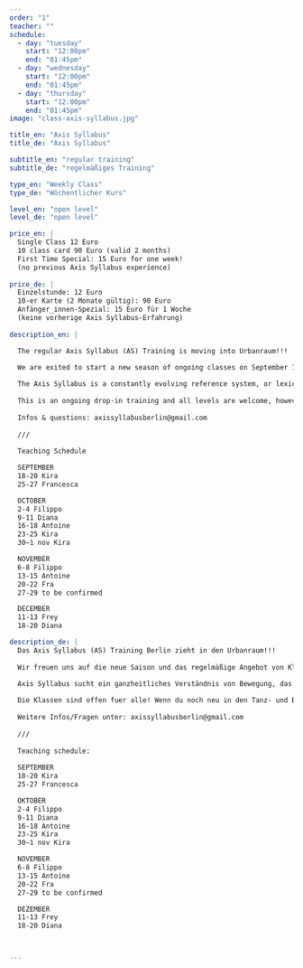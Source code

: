 ```yaml
---
order: "1"
teacher: ""
schedule:
  - day: "tuesday"
    start: "12:00pm"
    end: "01:45pm"
  - day: "wednesday"
    start: "12:00pm"
    end: "01:45pm"
  - day: "thursday"
    start: "12:00pm"
    end: "01:45pm"
image: "class-axis-syllabus.jpg"

title_en: "Axis Syllabus"
title_de: "Axis Syllabus"

subtitle_en: "regular training"
subtitle_de: "regelmäßiges Training"

type_en: "Weekly Class"
type_de: "Wöchentlicher Kurs"

level_en: "open level"
level_de: "open level"

price_en: |
  Single Class 12 Euro    
  10 class card 90 Euro (valid 2 months)  
  First Time Special: 15 Euro for one week!  
  (no previous Axis Syllabus experience)  
  
price_de: |
  Einzelstunde: 12 Euro  
  10-er Karte (2 Monate gültig): 90 Euro  
  Anfänger_innen-Spezial: 15 Euro für 1 Woche  
  (keine vorherige Axis Syllabus-Erfahrung)
  
description_en: |

  The regular Axis Syllabus (AS) Training is moving into Urbanraum!!!  
  
  We are exited to start a new season of ongoing classes on September 18th, taught by an international teachers team that share the AS as their common lense to investigate and transmit dance and movement. In addition each teacher brings a diverse backround which allows to enter shared information from different viewpoints and offers various movement emphasis. This provides a continuous and connective yet dynamic training approach.

  The Axis Syllabus is a constantly evolving reference system, or lexicon for the organization and cross-correlation of empirical and scientific findings from the study of human movement. This includes anatomical details, physics, practical applications, research, analysis and transmission. An Axis Syllabus class aims to create a collaborative learning environment and effective space for personal research.  
  
  This is an ongoing drop-in training and all levels are welcome, however if you are a beginner in dance and movement we recommend to be able to commit to a longer period. 
  
  Infos & questions: axissyllabusberlin@gmail.com  
  
  ///  
  
  Teaching Schedule  

  SEPTEMBER  
  18-20 Kira  
  25-27 Francesca  

  OCTOBER  
  2-4 Filippo  
  9-11 Diana  
  16-18 Antoine  
  23-25 Kira  
  30–1 nov Kira  

  NOVEMBER  
  6-8 Filippo  
  13-15 Antoine  
  20-22 Fra  
  27-29 to be confirmed  

  DECEMBER  
  11-13 Frey  
  18-20 Diana  

description_de: |
  Das Axis Syllabus (AS) Training Berlin zieht in den Urbanraum!!!  
  
  Wir freuen uns auf die neue Saison und das regelmäßige Angebot von Klassen, die am 18.September starten. Das internationale Team der Kursleiter_innen verbindet AS als gemeinsamer Ansatz zur Bewegungs-, Tanz- und Trainingsforschung und die jahrelange Zusammenarbeit. Zusätzlich bringt jede_r einen vielfältigen Hintergrund und beleuchtet das Tanztraining von verschiedenen Seiten bzw. bietet verschiedene Bewegungsschwerpunkte was für einen abwechslungsreichen aber in sich aufbauenden Trainingsansatz sorgt.  

  Axis Syllabus sucht ein ganzheitliches Verständnis von Bewegung, das auf einer praktischen und spielerischen Erfahrung und einem wissenschaftlichen Diskurs beruht. Dabei setzt AS auf die Erkenntnisse, den Dialog und die kritische und praktische Auseinandersetzung mit wissenschaftlichen Disziplinen wie Anatomie, Biomechanik, Physik und Pädagogik. Eine Axis Syllabus Stunde ermöglicht ein kollaboratives Lernumfeld und einen Ort für die persönliche Recherche.  
  
  Die Klassen sind offen fuer alle! Wenn du noch neu in den Tanz- und Bewegungskünsten bist empfehlen wir über einen laengeren Zeitraum am Training teilzunehmen.  
  
  Weitere Infos/Fragen unter: axissyllabusberlin@gmail.com  
  
  ///  
  
  Teaching schedule:
  
  SEPTEMBER  
  18-20 Kira  
  25-27 Francesca  

  OKTOBER  
  2-4 Filippo  
  9-11 Diana  
  16-18 Antoine  
  23-25 Kira  
  30–1 nov Kira  

  NOVEMBER  
  6-8 Filippo  
  13-15 Antoine  
  20-22 Fra  
  27-29 to be confirmed  

  DEZEMBER  
  11-13 Frey  
  18-20 Diana  



---
```

